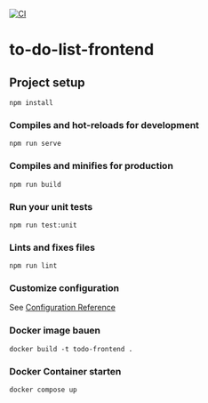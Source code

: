 [![CI](https://github.com/MalikParvez1/to-do-list-frontend/actions/workflows/ci.yml/badge.svg)](https://github.com/MalikParvez1/to-do-list-frontend/actions/workflows/ci.yml)
# to-do-list-frontend

## Project setup
```
npm install
```

### Compiles and hot-reloads for development
```
npm run serve
```

### Compiles and minifies for production
```
npm run build
```

### Run your unit tests
```
npm run test:unit
```

### Lints and fixes files
```
npm run lint
```

### Customize configuration
See [Configuration Reference](https://cli.vuejs.org/config/)

### Docker image bauen
```
docker build -t todo-frontend .
```

### Docker Container starten
```
docker compose up
```
